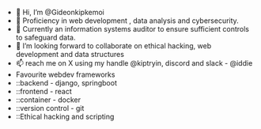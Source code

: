- 👋 Hi, I’m @Gideonkipkemoi
- 👀 Proficiency in web development , data analysis and cybersecurity.
- 🌱 Currently an information systems auditor to ensure sufficient controls to safeguard data.
- 💞️ I’m looking forward to collaborate on ethical hacking, web development and data structures
- 📫 reach me on X using my handle @kiptryin, discord and slack - @iddie
- Favourite webdev frameworks
- ::backend - django, springboot
- ::frontend - react
- ::container - docker
- ::version control - git
- ::Ethical hacking and scripting

<!---
Gideonkipkemoi/Gideonkipkemoi is a ✨ special ✨ repository because its `README.md` (this file) appears on your GitHub profile.
You can click the Preview link to take a look at your changes.
--->

